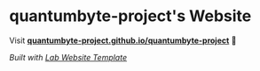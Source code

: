 
# quantumbyte-project's Website

Visit **[quantumbyte-project.github.io/quantumbyte-project](https://quantumbyte-project.github.io/quantumbyte-project)** 🚀

_Built with [Lab Website Template](https://greene-lab.gitbook.io/lab-website-template-docs)_

